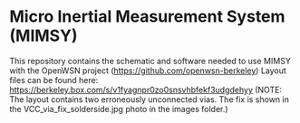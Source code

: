 # Micro Inertial Measurement System (MIMSY)

This repository contains the schematic and software needed to use MIMSY with the OpenWSN project (https://github.com/openwsn-berkeley)
Layout files can be found here: https://berkeley.box.com/s/v1fyagnpr0zo0snsvhbfekf3udgdehyy (NOTE: The layout contains two erroneously unconnected vias. The fix is shown in the VCC_via_fix_solderside.jpg photo in the images folder.) 
